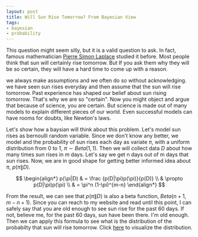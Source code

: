 ```yaml
---
layout: post
title: Will Sun Rise Tomorrow? From Bayesian View
tags:
- bayesian
- probability
---
```


This question might seem silly, but it is a valid question to ask. In fact, famous mathematician <a href="https://en.wikipedia.org/wiki/Pierre-Simon_Laplace" target="_blank">Pierre Simon Laplace</a> studied it before. Most people think that sun will certainly rise tomorrow. But If you ask them why they will be so certain, they will have a hard time to come up with a reason.<!--break-->

we always make assumptions and we often do so without acknowledging. we have seen sun rises everyday and then assume that the sun will rise tomorrow. Past experience has shaped our belief about sun rising tomorrow. That's why we are so "certain". Now you might object and argue that because of science, you are certain. But science is made out of many models to explain different pieces of our world. Even successful models can have rooms for doubts, like Newton's laws. 

Let's show how a baysian will think about this problem. Let's model sun rises as bernoulli random variable. Since we don't know any better, we model and the probability of sun rises each day as variate $\pi$, with a uniform distribution from 0 to 1, $\pi \sim Beta(1,1)$. Then we will collect data $D$ about how many times sun rises in $m$ days. Let's say we get n days out of m days that sun rises. Now, we are in good shape for getting better informed idea about $\pi$, $p(\pi\|D)$.

$$
\begin{align*}
p(\pi|D) & = \frac {p(D|\pi)p(\pi)}{p(D)}
\\ & \propto p(D|\pi)p(\pi)
\\ & = \pi^n (1-\pi)^{m-n}
\end{align*}
$$

From the result, we can see that $p(\pi\|D)$ is also a beta function, $Beta(n+1,m-n+1)$. Since you can reach to my website and read until this point, I can safely say that you are old enough to see sun rise for the past 60 days. If not, believe me, for the past 60 days, sun have been there. I'm old enough. Then we can apply this formula to see what is the distribution of the probabilty that sun will rise tomorrow. Click <a href="http://www.wolframalpha.com/input/?i=beta+distribution%2861%2C1%29" target="_blank">here</a> to visualize the distribution.

